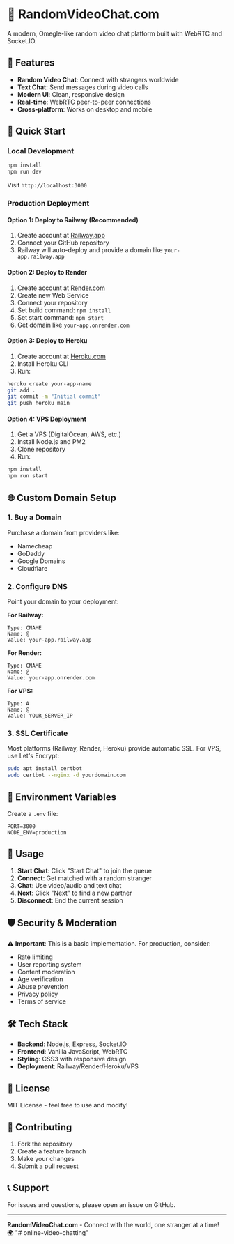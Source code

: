 # 🎥 RandomVideoChat.com

A modern, Omegle-like random video chat platform built with WebRTC and Socket.IO.

## 🌟 Features

- **Random Video Chat**: Connect with strangers worldwide
- **Text Chat**: Send messages during video calls
- **Modern UI**: Clean, responsive design
- **Real-time**: WebRTC peer-to-peer connections
- **Cross-platform**: Works on desktop and mobile

## 🚀 Quick Start

### Local Development
```bash
npm install
npm run dev
```
Visit `http://localhost:3000`

### Production Deployment

#### Option 1: Deploy to Railway (Recommended)
1. Create account at [Railway.app](https://railway.app)
2. Connect your GitHub repository
3. Railway will auto-deploy and provide a domain like `your-app.railway.app`

#### Option 2: Deploy to Render
1. Create account at [Render.com](https://render.com)
2. Create new Web Service
3. Connect your repository
4. Set build command: `npm install`
5. Set start command: `npm start`
6. Get domain like `your-app.onrender.com`

#### Option 3: Deploy to Heroku
1. Create account at [Heroku.com](https://heroku.com)
2. Install Heroku CLI
3. Run:
```bash
heroku create your-app-name
git add .
git commit -m "Initial commit"
git push heroku main
```

#### Option 4: VPS Deployment
1. Get a VPS (DigitalOcean, AWS, etc.)
2. Install Node.js and PM2
3. Clone repository
4. Run:
```bash
npm install
npm run start
```

## 🌐 Custom Domain Setup

### 1. Buy a Domain
Purchase a domain from providers like:
- Namecheap
- GoDaddy
- Google Domains
- Cloudflare

### 2. Configure DNS
Point your domain to your deployment:

**For Railway:**
```
Type: CNAME
Name: @
Value: your-app.railway.app
```

**For Render:**
```
Type: CNAME
Name: @
Value: your-app.onrender.com
```

**For VPS:**
```
Type: A
Name: @
Value: YOUR_SERVER_IP
```

### 3. SSL Certificate
Most platforms (Railway, Render, Heroku) provide automatic SSL.
For VPS, use Let's Encrypt:
```bash
sudo apt install certbot
sudo certbot --nginx -d yourdomain.com
```

## 🔧 Environment Variables

Create a `.env` file:
```env
PORT=3000
NODE_ENV=production
```

## 📱 Usage

1. **Start Chat**: Click "Start Chat" to join the queue
2. **Connect**: Get matched with a random stranger
3. **Chat**: Use video/audio and text chat
4. **Next**: Click "Next" to find a new partner
5. **Disconnect**: End the current session

## 🛡️ Security & Moderation

⚠️ **Important**: This is a basic implementation. For production, consider:

- Rate limiting
- User reporting system
- Content moderation
- Age verification
- Abuse prevention
- Privacy policy
- Terms of service

## 🛠️ Tech Stack

- **Backend**: Node.js, Express, Socket.IO
- **Frontend**: Vanilla JavaScript, WebRTC
- **Styling**: CSS3 with responsive design
- **Deployment**: Railway/Render/Heroku/VPS

## 📄 License

MIT License - feel free to use and modify!

## 🤝 Contributing

1. Fork the repository
2. Create a feature branch
3. Make your changes
4. Submit a pull request

## 📞 Support

For issues and questions, please open an issue on GitHub.

---

**RandomVideoChat.com** - Connect with the world, one stranger at a time! 🌍
"# online-video-chatting" 
